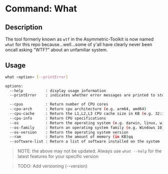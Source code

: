 Command: What
=============

## Description

The tool formerly known as `wtf` in the Asymmetric-Toolkit
is now named `what` for this repo because...well...some of
y'all have clearly never been oncall asking "WTF?" about an
unfamiliar system.

## Usage

```bash
what <option> [--printError]

options:
  --help          : display usage information
  --printError    : indicates whether error messages are printed to stdout.

  --cpus          : Return number of CPU cores
  --cpu-arch      : Return cpu architecture (e.g. arm64, amd64)
  --cpu-cache     : Return the L1,L2,L3 CPU cache size in KB (e.g. 32:128:256 for 32 L1, 128 L2 and 256 L3)
  --cpu-info      : Return CPU specifications
  --os            : Return the operating system (e.g. darwin, linux, windows)
  --os-family     : Return an operating system family (e.g. Windows 10)
  --os-version    : Return the operating system version
  --ram           : Return the amount of memory (in KB)qq
  --software-list : Return a list of software installed on the system

```

> NOTE: the above may not be updated. Always use `what --help`
> for the latest features for your specific version

> TODO:
> Add versioning (--version)

